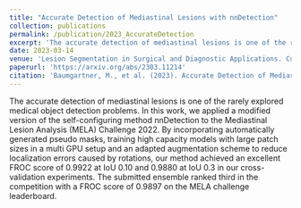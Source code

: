 ```yaml
---
title: "Accurate Detection of Mediastinal Lesions with nnDetection"
collection: publications
permalink: /publication/2023_AccurateDetection
excerpt: 'The accurate detection of mediastinal lesions is one of the rarely explored medical object detection problems. In this work, we applied a modified version of the self-configuring method nnDetection to the Mediastinal Lesion Analysis (MELA) Challenge 2022. By incorporating automatically generated pseudo masks, training high capacity models with large patch sizes in a multi GPU setup and an adapted augmentation scheme to reduce localization errors caused by rotations, our method achieved an excellent FROC score of 0.9922 at IoU 0.10 and 0.9880 at IoU 0.3 in our cross-validation experiments. The submitted ensemble ranked third in the competition with a FROC score of 0.9897 on the MELA challenge leaderboard.'
date: 2023-03-14
venue: 'Lesion Segmentation in Surgical and Diagnostic Applications. CuRIOUS KiPA MELA 2022 2022 2022'
paperurl: 'https://arxiv.org/abs/2303.11214'
citation: 'Baumgartner, M., et al. (2023). Accurate Detection of Mediastinal Lesions with nnDetection. In: Xiao, Y., Yang, G., Song, S. (eds) Lesion Segmentation in Surgical and Diagnostic Applications. CuRIOUS KiPA MELA 2022 2022 2022. Lecture Notes in Computer Science, vol 13648. Springer, Cham. https://doi.org/10.1007/978-3-031-27324-7_10'
---
```


The accurate detection of mediastinal lesions is one of the rarely explored medical object detection problems. In this work, we applied a modified version of the self-configuring method nnDetection to the Mediastinal Lesion Analysis (MELA) Challenge 2022. By incorporating automatically generated pseudo masks, training high capacity models with large patch sizes in a multi GPU setup and an adapted augmentation scheme to reduce localization errors caused by rotations, our method achieved an excellent FROC score of 0.9922 at IoU 0.10 and 0.9880 at IoU 0.3 in our cross-validation experiments. The submitted ensemble ranked third in the competition with a FROC score of 0.9897 on the MELA challenge leaderboard.
